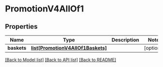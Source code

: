 # PromotionV4AllOf1

## Properties
Name | Type | Description | Notes
------------ | ------------- | ------------- | -------------
**baskets** | [**list[PromotionV4AllOf1Baskets]**](PromotionV4AllOf1Baskets.md) |  | [optional] 

[[Back to Model list]](../README.md#documentation-for-models) [[Back to API list]](../README.md#documentation-for-api-endpoints) [[Back to README]](../README.md)


